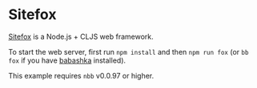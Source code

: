 # Sitefox

[Sitefox](https://github.com/chr15m/sitefox) is a Node.js + CLJS web framework.

To start the web server, first run `npm install` and then `npm run fox` (or `bb
fox` if you have [babashka](https://github.com/babashka/babashka) installed).

This example requires `nbb` v0.0.97 or higher.
